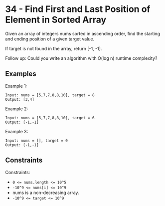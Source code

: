 # 34 - Find First and Last Position of Element in Sorted Array

Given an array of integers nums sorted in ascending order, find the starting and ending position of 
a given target value.

If target is not found in the array, return [-1, -1].

Follow up: Could you write an algorithm with O(log n) runtime complexity?

## Examples

Example 1:

```
Input: nums = [5,7,7,8,8,10], target = 8
Output: [3,4]
```

Example 2:

```
Input: nums = [5,7,7,8,8,10], target = 6
Output: [-1,-1]
```

Example 3:

```
Input: nums = [], target = 0
Output: [-1,-1]
```

## Constraints

Constraints:

- `0 <= nums.length <= 10^5`
- `-10^9 <= nums[i] <= 10^9`
- nums is a non-decreasing array.
- `-10^9 <= target <= 10^9`